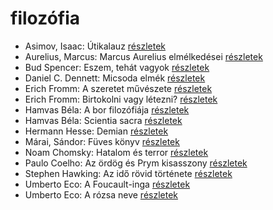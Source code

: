 # filozófia

- Asimov, Isaac: Útikalauz [részletek](_details/Asimov%2C%20Isaac.md#id_1171)
- Aurelius, Marcus: Marcus Aurelius elmélkedései [részletek](_details/Aurelius%2C%20Marcus.md#id_856)
- Bud Spencer: Eszem, tehát vagyok [részletek](_details/Bud%20Spencer.md#id_966)
- Daniel C. Dennett: Micsoda elmék [részletek](_details/Daniel%20C.%20Dennett.md#id_631)
- Erich Fromm: A szeretet művészete [részletek](_details/Erich%20Fromm.md#id_288)
- Erich Fromm: Birtokolni vagy létezni? [részletek](_details/Erich%20Fromm.md#id_2)
- Hamvas Béla: A bor filozófiája [részletek](_details/Hamvas%20B%C3%A9la.md#id_776)
- Hamvas Béla: Scientia sacra [részletek](_details/Hamvas%20B%C3%A9la.md#id_777)
- Hermann Hesse: Demian [részletek](_details/Hermann%20Hesse.md#id_399)
- Márai, Sándor: Füves könyv [részletek](_details/M%C3%A1rai%2C%20S%C3%A1ndor.md#id_1419)
- Noam Chomsky: Hatalom és terror [részletek](_details/Noam%20Chomsky.md#id_343)
- Paulo Coelho: Az ördög és Prym kisasszony [részletek](_details/Paulo%20Coelho.md#id_262)
- Stephen Hawking: Az idő rövid története [részletek](_details/Stephen%20Hawking.md#id_1166)
- Umberto Eco: A Foucault-inga [részletek](_details/Umberto%20Eco.md#id_1024)
- Umberto Eco: A rózsa neve [részletek](_details/Umberto%20Eco.md#id_789)